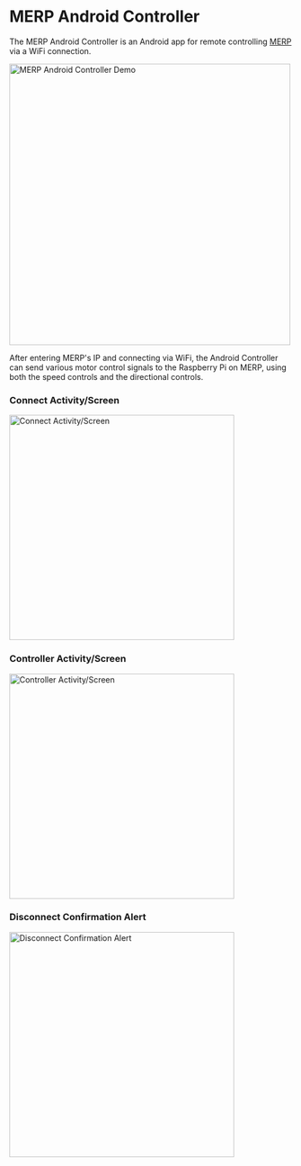 # MERP Android Controller
The MERP Android Controller is an Android app for remote controlling [MERP](https://github.com/Hopding/MERP) via a WiFi connection.

<img src="http://hopding.com/img/merp-android-controller-demo.gif" width="500" alt="MERP Android Controller Demo">

After entering MERP's IP and connecting via WiFi, the Android Controller can send various motor control signals to the Raspberry Pi on MERP, using both the speed controls and the directional controls.

### Connect Activity/Screen
<img src="http://hopding.com/img/android-controller-connect-activity.png" width="400" alt="Connect Activity/Screen">

### Controller Activity/Screen
<img src="http://hopding.com/img/android-controller-controller-activity.png" width="400" alt="Controller Activity/Screen">

### Disconnect Confirmation Alert
<img src="http://hopding.com/img/android-controller-disconnect-confirmation.png" width="400" alt="Disconnect Confirmation Alert">

